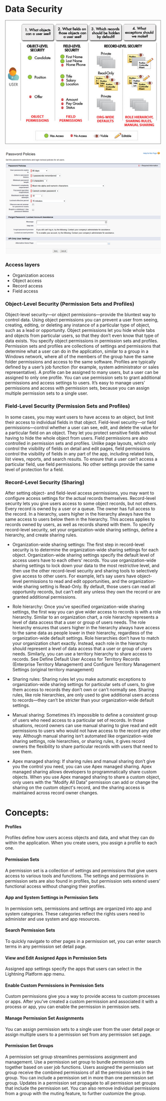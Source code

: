 # Data Security
![Security sharing](./images/security_sharing_concepts.jpg)

![Security sharing](./images/password_policies.png)

### Access layers

* Organization access
* Object access
* Record access
* Field access

### Object-Level Security (Permission Sets and Profiles)
Object-level security—or object permissions—provide the bluntest way to control data. Using object permissions you can prevent a user from seeing, creating, editing, or deleting any instance of a particular type of object, such as a lead or opportunity. Object permissions let you hide whole tabs and objects from particular users, so that they don’t even know that type of data exists.
You specify object permissions in permission sets and profiles. Permission sets and profiles are collections of settings and permissions that determine what a user can do in the application, similar to a group in a Windows network, where all of the members of the group have the same folder permissions and access to the same software.
Profiles are typically defined by a user’s job function (for example, system administrator or sales representative). A profile can be assigned to many users, but a user can be assigned to only one profile. You can use permission sets to grant additional permissions and access settings to users. It’s easy to manage users’ permissions and access with permission sets, because you can assign multiple permission sets to a single user.

### Field-Level Security (Permission Sets and Profiles)
In some cases, you may want users to have access to an object, but limit their access to individual fields in that object. Field-level security—or field permissions—control whether a user can see, edit, and delete the value for a particular field on an object. They let you protect sensitive fields without having to hide the whole object from users. Field permissions are also controlled in permission sets and profiles.
Unlike page layouts, which only control the visibility of fields on detail and edit pages, field permissions control the visibility of fields in any part of the app, including related lists, list views, reports, and search results. To ensure that a user can’t access a particular field, use field permissions. No other settings provide the same level of protection for a field.

### Record-Level Security (Sharing)
After setting object- and field-level access permissions, you may want to configure access settings for the actual records themselves. Record-level security lets you give users access to some object records, but not others. Every record is owned by a user or a queue. The owner has full access to the record. In a hierarchy, users higher in the hierarchy always have the same access to users below them in the hierarchy. This access applies to records owned by users, as well as records shared with them.
To specify record-level security, set your organization-wide sharing settings, define a hierarchy, and create sharing rules.

* Organization-wide sharing settings: The first step in record-level security is to determine the organization-wide sharing settings for each object. Organization-wide sharing settings specify the default level of access users have to each others’ records.
You use organization-wide sharing settings to lock down your data to the most restrictive level, and then use the other record-level security and sharing tools to selectively give access to other users. For example, let’s say users have object-level permissions to read and edit opportunities, and the organization-wide sharing setting is Read-Only. By default, those users can read all opportunity records, but can’t edit any unless they own the record or are granted additional permissions.
* Role hierarchy: Once you’ve specified organization-wide sharing settings, the first way you can give wider access to records is with a role hierarchy. Similar to an organization chart, a role hierarchy represents a level of data access that a user or group of users needs. The role hierarchy ensures that users higher in the hierarchy always have access to the same data as people lower in their hierarchy, regardless of the organization-wide default settings. Role hierarchies don’t have to match your organization chart exactly. Instead, each role in the hierarchy should represent a level of data access that a user or group of users needs.
Similarly, you can use a territory hierarchy to share access to records. See Define Default User Access for Territory Records (Enterprise Territory Management) and Configure Territory Management Settings (original territory management)

* Sharing rules: Sharing rules let you make automatic exceptions to organization-wide sharing settings for particular sets of users, to give them access to records they don’t own or can’t normally see. Sharing rules, like role hierarchies, are only used to give additional users access to records—they can’t be stricter than your organization-wide default settings.

* Manual sharing: Sometimes it’s impossible to define a consistent group of users who need access to a particular set of records. In those situations, record owners can use manual sharing to give read and edit permissions to users who would not have access to the record any other way. Although manual sharing isn’t automated like organization-wide sharing settings, role hierarchies, or sharing rules, it gives record owners the flexibility to share particular records with users that need to see them.

* Apex managed sharing: If sharing rules and manual sharing don’t give you the control you need, you can use Apex managed sharing. Apex managed sharing allows developers to programmatically share custom objects. When you use Apex managed sharing to share a custom object, only users with the “Modify All Data” permission can add or change the sharing on the custom object's record, and the sharing access is maintained across record owner changes.

# Concepts: 

#### Profiles
Profiles define how users access objects and data, and what they can do within the application. When you create users, you assign a profile to each one.

#### Permission Sets
A permission set is a collection of settings and permissions that give users access to various tools and functions. The settings and permissions in permission sets are also found in profiles, but permission sets extend users’ functional access without changing their profiles.

#### App and System Settings in Permission Sets
In permission sets, permissions and settings are organized into app and system categories. These categories reflect the rights users need to administer and use system and app resources.

#### Search Permission Sets
To quickly navigate to other pages in a permission set, you can enter search terms in any permission set detail page.

#### View and Edit Assigned Apps in Permission Sets
Assigned app settings specify the apps that users can select in the Lightning Platform app menu.

#### Enable Custom Permissions in Permission Sets
Custom permissions give you a way to provide access to custom processes or apps. After you’ve created a custom permission and associated it with a process or app, you can enable the permission in permission sets.

#### Manage Permission Set Assignments
You can assign permission sets to a single user from the user detail page or assign multiple users to a permission set from any permission set page.

#### Permission Set Groups
A permission set group streamlines permissions assignment and management. Use a permission set group to bundle permission sets together based on user job functions. Users assigned the permission set group receive the combined permissions of all the permission sets in the group. You can include a permission set in more than one permission set group. Updates in a permission set propagate to all permission set groups that include the permission set. You can also remove individual permissions from a group with the muting feature, to further customize the group.

